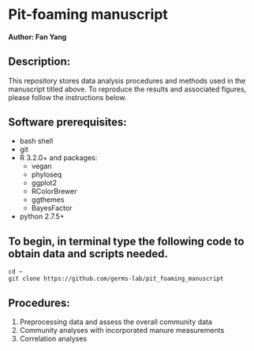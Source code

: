 # Pit-foaming manuscript    
#### Author: Fan Yang   

## Description:   
This repository stores data analysis procedures and methods used in the manuscript titled above. 
To reproduce the results and associated figures, please follow the instructions below.    

## Software prerequisites:   
+ bash shell
+ git  
+ R 3.2.0+ and packages:
    + vegan   
    + phyloseq  
    + ggplot2  
    + RColorBrewer   
    + ggthemes   
    + BayesFactor   
+ python 2.7.5+

## To begin, in terminal type the following code to obtain data and scripts needed.  
```
cd ~  
git clone https://github.com/germs-lab/pit_foaming_manuscript
```

## Procedures:   
1. Preprocessing data and assess the overall community data   
2. Community analyses with incorporated manure measurements   
3. Correlation analyses   

